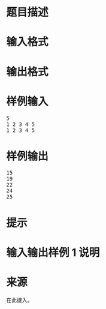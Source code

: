 

# 题目描述



# 输入格式



# 输出格式



# 样例输入


<pre>5  
1 2 3 4 5  
1 2 3 4 5 
</pre>

# 样例输出


<pre>15
19
22
24
25
</pre>

# 提示



# 输入输出样例 1 说明



# 来源


<p>
在此键入。
</p>
